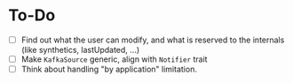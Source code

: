 # To-Do

* [ ] Find out what the user can modify, and what is reserved to the internals (like synthetics, lastUpdated, ...)
* [ ] Make `KafkaSource` generic, align with `Notifier` trait
* [ ] Think about handling "by application" limitation.
